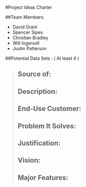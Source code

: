 #Project Ideas Charter


##Team Members:
- David Grant
- Spencer Sipes
- Christian Bradley
- Will Ingersoll
- Justin Patterson


##Potential Data Sets : ( At least 4 )
>Source of:
>	-
>Description:
>	-
>End-Use Customer:
>	-
>Problem It Solves:
>	-
>Justification:
>	-
>Vision:
>	-
>Major Features:
>	-
